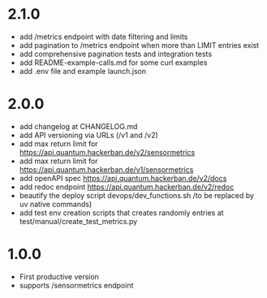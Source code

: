 # 2.1.0

- add /metrics endpoint with date filtering and limits
- add pagination to /metrics endpoint when more than LIMIT entries exist
- add comprehensive pagination tests and integration tests
- add README-example-calls.md for some curl examples
- add .env file and example launch.json

# 2.0.0

- add changelog at CHANGELOG.md
- add API versioning via URLs (/v1 and /v2)
- add max return limit for https://api.quantum.hackerban.de/v2/sensormetrics
- add max return limit for https://api.quantum.hackerban.de/v1/sensormetrics
- add openAPI spec https://api.quantum.hackerban.de/v2/docs
- add redoc endpoint https://api.quantum.hackerban.de/v2/redoc
- beautify the deploy script devops/dev_functions.sh /to be replaced by uv native commands)
- add test env creation scripts that creates randomly entries at test/manual/create_test_metrics.py


# 1.0.0

- First productive version
- supports /sensormetrics endpoint